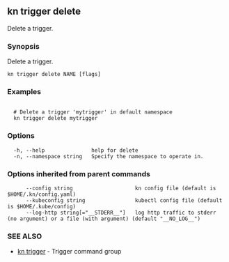 ## kn trigger delete

Delete a trigger.

### Synopsis

Delete a trigger.

```
kn trigger delete NAME [flags]
```

### Examples

```

  # Delete a trigger 'mytrigger' in default namespace
  kn trigger delete mytrigger
```

### Options

```
  -h, --help               help for delete
  -n, --namespace string   Specify the namespace to operate in.
```

### Options inherited from parent commands

```
      --config string                    kn config file (default is $HOME/.kn/config.yaml)
      --kubeconfig string                kubectl config file (default is $HOME/.kube/config)
      --log-http string[="__STDERR__"]   log http traffic to stderr (no argument) or a file (with argument) (default "__NO_LOG__")
```

### SEE ALSO

* [kn trigger](kn_trigger.md)	 - Trigger command group


